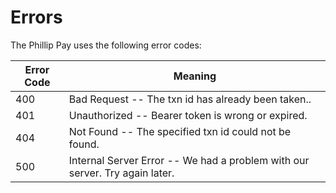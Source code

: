 # Errors

The Phillip Pay uses the following error codes:


Error Code | Meaning
---------- | -------
400 | Bad Request -- The txn id has already been taken..
401 | Unauthorized -- Bearer token is wrong or expired.
404 | Not Found -- The specified txn id could not be found.
500 | Internal Server Error -- We had a problem with our server. Try again later.


